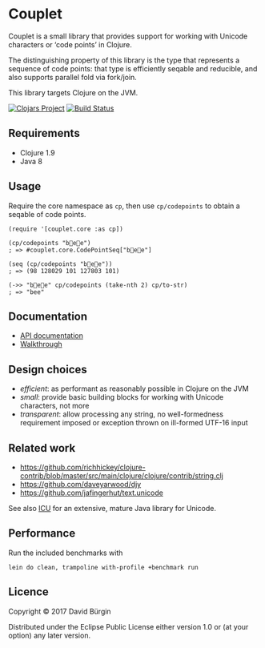 # Couplet

Couplet is a small library that provides support for working with Unicode
characters or ‘code points’ in Clojure.

The distinguishing property of this library is the type that represents a
sequence of code points: that type is efficiently seqable and reducible, and
also supports parallel fold via fork/join.

This library targets Clojure on the JVM.

[![Clojars Project](https://img.shields.io/clojars/v/ch.gluet/couplet.svg)](https://clojars.org/ch.gluet/couplet)
[![Build Status](https://travis-ci.org/glts/couplet.svg?branch=master)](https://travis-ci.org/glts/couplet)

## Requirements

*   Clojure 1.9
*   Java 8

## Usage

Require the core namespace as `cp`, then use `cp/codepoints` to obtain a seqable
of code points.

    (require '[couplet.core :as cp])

    (cp/codepoints "b🐝e🌻e")
    ; => #couplet.core.CodePointSeq["b🐝e🌻e"]

    (seq (cp/codepoints "b🐝e🌻e"))
    ; => (98 128029 101 127803 101)

    (->> "b🐝e🌻e" cp/codepoints (take-nth 2) cp/to-str)
    ; => "bee"

## Documentation

*   [API documentation](https://glts.github.io/couplet/couplet.core.html)
*   [Walkthrough](https://github.com/glts/couplet/blob/master/example/walkthrough.clj)

## Design choices

*   *efficient*: as performant as reasonably possible in Clojure on the JVM
*   *small*: provide basic building blocks for working with Unicode characters,
    not more
*   *transparent*: allow processing any string, no well-formedness requirement
    imposed or exception thrown on ill-formed UTF-16 input

## Related work

*   https://github.com/richhickey/clojure-contrib/blob/master/src/main/clojure/clojure/contrib/string.clj
*   https://github.com/daveyarwood/djy
*   https://github.com/jafingerhut/text.unicode

See also [ICU](http://site.icu-project.org/) for an extensive, mature Java
library for Unicode.

## Performance

Run the included benchmarks with

    lein do clean, trampoline with-profile +benchmark run

## Licence

Copyright © 2017 David Bürgin

Distributed under the Eclipse Public License either version 1.0 or (at your
option) any later version.
